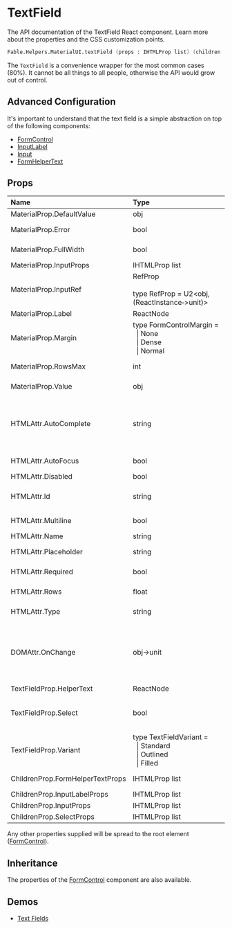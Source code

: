 # TextField

<p class="description">The API documentation of the TextField React component. Learn more about the properties and the CSS customization points.</p>

```fsharp
Fable.Helpers.MaterialUI.textField (props : IHTMLProp list) (children : ReactElement list) : ReactElement
```

The `TextField` is a convenience wrapper for the most common cases (80%).
It cannot be all things to all people, otherwise the API would grow out of control.

## Advanced Configuration

It's important to understand that the text field is a simple abstraction
on top of the following components:
- [FormControl](#/api/form-control)
- [InputLabel](#/api/input-label)
- [Input](#/api/input)
- [FormHelperText](#/api/form-helper-text)


## Props

| Name | Type | Default | Description |
|:-----|:-----|:--------|:------------|
| <span class="prop-name">MaterialProp.DefaultValue</span> | <span class="prop-type">obj</span> |   | The default value of the `Input` element. |
| <span class="prop-name">MaterialProp.Error</span> | <span class="prop-type">bool</span> |   | If `true`, the label will be displayed in an error state. |
| <span class="prop-name">MaterialProp.FullWidth</span> | <span class="prop-type">bool</span> |   | If `true`, the input will take up the full width of its container. |
| <span class="prop-name">MaterialProp.InputProps</span> | <span class="prop-type">IHTMLProp list</span> |   | Attributes applied to the native `input` element. |
| <span class="prop-name">MaterialProp.InputRef</span> | <span class="prop-type">RefProp<br><br>type&nbsp;RefProp&nbsp;=&nbsp;U2&lt;obj,(ReactInstance&#8209;>unit)></span> |   | Use that property to pass a ref callback to the native input component. |
| <span class="prop-name">MaterialProp.Label</span> | <span class="prop-type">ReactNode</span> |   | The label content. |
| <span class="prop-name">MaterialProp.Margin</span> | <span class="prop-type">type&nbsp;FormControlMargin&nbsp;=<br>&nbsp;&nbsp;&#124;&nbsp;None<br>&nbsp;&nbsp;&#124;&nbsp;Dense<br>&nbsp;&nbsp;&#124;&nbsp;Normal<br></span> |   | If `dense` or `normal`, will adjust vertical spacing of this and contained components. |
| <span class="prop-name">MaterialProp.RowsMax</span> | <span class="prop-type">int</span> |   | Maximum number of rows to display when multiline option is set to true. |
| <span class="prop-name">MaterialProp.Value</span> | <span class="prop-type">obj</span> |   | The value of the `Input` element, required for a controlled component. |
| <span class="prop-name">HTMLAttr.AutoComplete</span> | <span class="prop-type">string</span> |   | This property helps users to fill forms faster, especially on mobile devices. The name can be confusing, as it's more like an autofill. You can learn more about it here: https://html.spec.whatwg.org/multipage/form-control-infrastructure.html#autofill |
| <span class="prop-name">HTMLAttr.AutoFocus</span> | <span class="prop-type">bool</span> |   | If `true`, the input will be focused during the first mount. |
| <span class="prop-name">HTMLAttr.Disabled</span> | <span class="prop-type">bool</span> |   | If `true`, the input will be disabled. |
| <span class="prop-name">HTMLAttr.Id</span> | <span class="prop-type">string</span> |   | The id of the `input` element. Use that property to make `label` and `helperText` accessible for screen readers. |
| <span class="prop-name">HTMLAttr.Multiline</span> | <span class="prop-type">bool</span> |   | If `true`, a textarea element will be rendered instead of an input. |
| <span class="prop-name">HTMLAttr.Name</span> | <span class="prop-type">string</span> |   | Name attribute of the `input` element. |
| <span class="prop-name">HTMLAttr.Placeholder</span> | <span class="prop-type">string</span> |   | The short hint displayed in the input before the user enters a value. |
| <span class="prop-name">HTMLAttr.Required</span> | <span class="prop-type">bool</span> | <span class="prop-default">false</span> | If `true`, the label is displayed as required and the input will be required. |
| <span class="prop-name">HTMLAttr.Rows</span> | <span class="prop-type">float</span> |   | Number of rows to display when multiline option is set to true. |
| <span class="prop-name">HTMLAttr.Type</span> | <span class="prop-type">string</span> |   | Type attribute of the `Input` element. It should be a valid HTML5 input type. |
| <span class="prop-name">DOMAttr.OnChange</span> | <span class="prop-type">obj->unit</span> |   | Callback fired when the value is changed.<br><br>**Signature:**<br>`(event : obj) -> unit`<br>*event:* The event source of the callback. You can pull out the new value by accessing `event.target.value`. |
| <span class="prop-name">TextFieldProp.HelperText</span> | <span class="prop-type">ReactNode</span> |   | The helper text content. |
| <span class="prop-name">TextFieldProp.Select</span> | <span class="prop-type">bool</span> | <span class="prop-default">false</span> | Render a `Select` element while passing the `Input` element to `Select` as `input` parameter. If this option is set you must pass the options of the select as children. |
| <span class="prop-name">TextFieldProp.Variant</span> | <span class="prop-type">type&nbsp;TextFieldVariant&nbsp;=<br>&nbsp;&nbsp;&#124;&nbsp;Standard<br>&nbsp;&nbsp;&#124;&nbsp;Outlined<br>&nbsp;&nbsp;&#124;&nbsp;Filled<br></span> | <span class="prop-default">TextFieldVariant.Stanard</span> | The variant to use. |
| <span class="prop-name">ChildrenProp.FormHelperTextProps</span> | <span class="prop-type">IHTMLProp list</span> |   | Properties applied to the [`FormHelperText`](#/api/form-helper-text) element. |
| <span class="prop-name">ChildrenProp.InputLabelProps</span> | <span class="prop-type">IHTMLProp list</span> |   | Properties applied to the [`InputLabel`](#/api/input-label) element. |
| <span class="prop-name">ChildrenProp.InputProps</span> | <span class="prop-type">IHTMLProp list</span> |   | Properties applied to the `Input` element. |
| <span class="prop-name">ChildrenProp.SelectProps</span> | <span class="prop-type">IHTMLProp list</span> |   | Properties applied to the [`Select`](#/api/select) element. |

Any other properties supplied will be spread to the root element ([FormControl](#/api/form-control)).

## Inheritance

The properties of the [FormControl](#/api/form-control) component are also available.
<!-- You can take advantage of this behavior to [target nested components](/guides/api/#spread). -->

## Demos

<!--- [Autocomplete](/demos/autocomplete/)-->
<!--- [Pickers](/demos/pickers/)-->
- [Text Fields](/demos/text-fields/)

